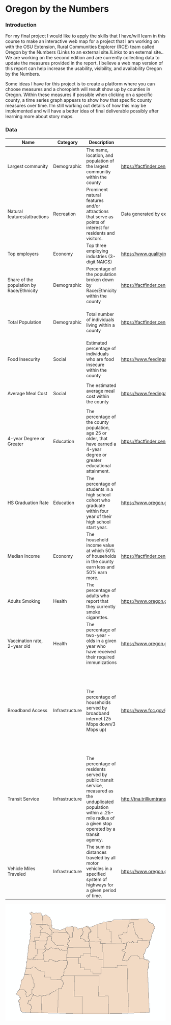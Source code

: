 # Oregon by the Numbers

### Introduction
For my final project I would like to apply the skills that I have/will learn in this course to make an interactive web map for a project that I am working on with the OSU Extension, Rural Communities Explorer (RCE) team called Oregon by the Numbers (Links to an external site.)Links to an external site.. We are working on the second edition and are currently collecting data to update the measures provided in the report. I believe a web map version of this report can help increase the usability, visibility, and availability Oregon by the Numbers.

Some ideas I have for this project is to create a platform where you can choose measures and a choropleth will result show up by counties in Oregon. Within these measures if possible when clicking on a specific county, a time series graph appears to show how that specific county measures over time. I’m still working out details of how this may be implemented and will have a better idea of final deliverable possibly after learning more about story maps.

### Data

| Name                                      | Category       | Description                                                  | URL Link                                                     | Memo                                                         |
| ----------------------------------------- | -------------- | ------------------------------------------------------------ | ------------------------------------------------------------ | ------------------------------------------------------------ |
| Largest community                         | Demographic    | The name, location, and population of the largest communitiy within the county | https://factfinder.census.gov/faces/nav/jsf/pages/searchresults.xhtml?refresh=t | Table: B01003 Year: 2012-2016 (5-year estimates)             |
| Natural features/attractions              | Recreation     | Prominent natural features and/or attractions that serve as points of interest for residents and visitors. | Data generated by  examining online presence of named attractions. | Source: Rural Communites Explorer, 2018                      |
| Top employers                             | Economy        | Top three employing industries (3-digit NAICS)               | https://www.qualityinfo.org/ed-ewind/?at=1&t1=0~4101000000~00~5~0~0~00000~2019~00 |                                                              |
| Share of the population by Race/Ethnicity | Demographic    | Percentage of the population broken down by Race/Ethnicity within the county | https://factfinder.census.gov/faces/nav/jsf/pages/searchresults.xhtml?refresh=t | Table: B03002 Year: 2012-2016 (5-year estimates)             |
| Total Population                          | Demographic    | Total number of individuals living within a county           | https://factfinder.census.gov/faces/nav/jsf/pages/searchresults.xhtml?refresh=t | Table: B01003 Year: 2012-2016 (5-year estimates)             |
| Food Insecurity                           | Social         | Estimated percentage of individuals who are food insecure within the county | https://www.feedingamerica.org/                              | Sharable master data file received by data request           |
| Average Meal Cost                         | Social         | The estimated average meal cost within the county            | https://www.feedingamerica.org/                              | Sharable master data file received by data request           |
| 4-year Degree or Greater                  | Education      | The percentage of the county population, age 25 or older, that have earned a 4-year degree or greater educational attainment. | https://factfinder.census.gov/faces/nav/jsf/pages/searchresults.xhtml?refresh=t | Table: DP02 Year: 2012-2016 (5-year estimates)               |
| HS Graduation Rate                        | Education      | The percentage of students in a high school cohort who graduate within four year of their high school start year. | https://www.oregon.gov/ode/reports-and-data/students/Pages/Cohort-Graduation-Rate.aspx |                                                              |
| Median Income                             | Economy        | The household income value at which 50% of households in the county earn less and 50% earn more. | https://factfinder.census.gov/faces/nav/jsf/pages/searchresults.xhtml?refresh=t | Table: B19013 Year: 2012-2016 (5-year estimates)             |
| Adults Smoking                            | Health         | The percentage of adults who report that they currently smoke cigarettes. | https://www.oregon.gov/oha/ph/BirthDeathCertificates/Surveys/AdultBehaviorRisk/county/Pages/index.aspx |                                                              |
| Vaccination rate, 2-year old              | Health         | The percentage of two-year -olds in a given year who have received their required immunizations | https://www.oregon.gov/oha/PH/PREVENTIONWELLNESS/VACCINESIMMUNIZATION/Pages/researchchild.aspx |                                                              |
| Broadband Access                          | Infrastructure | The percentage of households served by broadband internet (25 Mbps down/3 Mbps up) | https://www.fcc.gov/general/broadband-deployment-data-fcc-form-477 | FCC form 477 is reported at the block level, The FCC also provides block level household estimates. These two tables are related and this measured is estimated. |
| Transit Service                           | Infrastructure | The percentage of residents served by public transit service, measured as the unduplicated population within a .25-mile radius of a given stop operated by a transit agency. | http://tna.trilliumtransit.com/?&n=--&dbindex=10             | Data dump report is used to generate county level data       |
| Vehicle Miles Traveled                    | Infrastructure | The sum os distances traveled by all motor vehicles in a specified system of highways for a given period of time. | https://www.oregon.gov/odot/DATA/Pages/Traffic-Counting.aspx |                                                              |
![](/img/OregonCounties.png)
